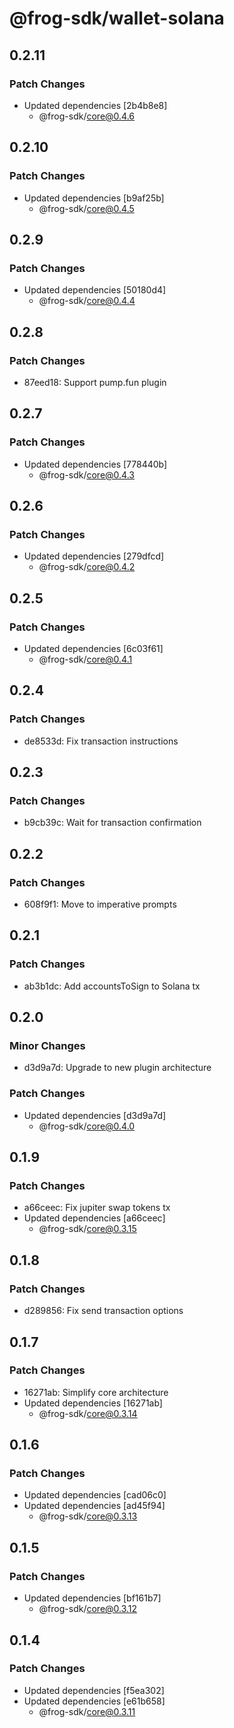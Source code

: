 # @frog-sdk/wallet-solana

## 0.2.11

### Patch Changes

- Updated dependencies [2b4b8e8]
  - @frog-sdk/core@0.4.6

## 0.2.10

### Patch Changes

- Updated dependencies [b9af25b]
  - @frog-sdk/core@0.4.5

## 0.2.9

### Patch Changes

- Updated dependencies [50180d4]
  - @frog-sdk/core@0.4.4

## 0.2.8

### Patch Changes

- 87eed18: Support pump.fun plugin

## 0.2.7

### Patch Changes

- Updated dependencies [778440b]
  - @frog-sdk/core@0.4.3

## 0.2.6

### Patch Changes

- Updated dependencies [279dfcd]
  - @frog-sdk/core@0.4.2

## 0.2.5

### Patch Changes

- Updated dependencies [6c03f61]
  - @frog-sdk/core@0.4.1

## 0.2.4

### Patch Changes

- de8533d: Fix transaction instructions

## 0.2.3

### Patch Changes

- b9cb39c: Wait for transaction confirmation

## 0.2.2

### Patch Changes

- 608f9f1: Move to imperative prompts

## 0.2.1

### Patch Changes

- ab3b1dc: Add accountsToSign to Solana tx

## 0.2.0

### Minor Changes

- d3d9a7d: Upgrade to new plugin architecture

### Patch Changes

- Updated dependencies [d3d9a7d]
  - @frog-sdk/core@0.4.0

## 0.1.9

### Patch Changes

- a66ceec: Fix jupiter swap tokens tx
- Updated dependencies [a66ceec]
  - @frog-sdk/core@0.3.15

## 0.1.8

### Patch Changes

- d289856: Fix send transaction options

## 0.1.7

### Patch Changes

- 16271ab: Simplify core architecture
- Updated dependencies [16271ab]
  - @frog-sdk/core@0.3.14

## 0.1.6

### Patch Changes

- Updated dependencies [cad06c0]
- Updated dependencies [ad45f94]
  - @frog-sdk/core@0.3.13

## 0.1.5

### Patch Changes

- Updated dependencies [bf161b7]
  - @frog-sdk/core@0.3.12

## 0.1.4

### Patch Changes

- Updated dependencies [f5ea302]
- Updated dependencies [e61b658]
  - @frog-sdk/core@0.3.11
